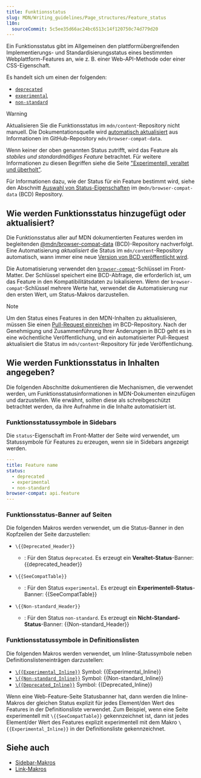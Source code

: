 ```yaml
---
title: Funktionsstatus
slug: MDN/Writing_guidelines/Page_structures/Feature_status
l10n:
  sourceCommit: 5c5ee35d66ac24bc6513c14f120750c74d779d20
---
```


Ein Funktionsstatus gibt im Allgemeinen den plattformübergreifenden Implementierungs- und Standardisierungsstatus eines bestimmten Webplattform-Features an, wie z. B. einer Web-API-Methode oder einer CSS-Eigenschaft.

Es handelt sich um einen der folgenden:

- [`deprecated`](https://github.com/mdn/browser-compat-data/blob/main/docs/data-guidelines/index.md#setting-deprecated)
- [`experimental`](https://github.com/mdn/browser-compat-data/blob/main/docs/data-guidelines/index.md#setting-experimental)
- [`non-standard`](https://github.com/mdn/browser-compat-data/blob/main/schemas/compat-data-schema.md#status-information)

> [!WARNING]
> Aktualisieren Sie die Funktionsstatus im `mdn/content`-Repository nicht manuell.
> Die Dokumentationsquelle wird [automatisch aktualisiert](#how_feature_statuses_are_added_or_updated) aus Informationen im GitHub-Repository `mdn/browser-compat-data`.

Wenn keiner der oben genannten Status zutrifft, wird das Feature als _stabiles und standardmäßiges Feature_ betrachtet.
Für weitere Informationen zu diesen Begriffen siehe die Seite ["Experimentell, veraltet und überholt"](/de/docs/MDN/Writing_guidelines/Experimental_deprecated_obsolete).

Für Informationen dazu, wie der Status für ein Feature bestimmt wird, siehe den Abschnitt [Auswahl von Status-Eigenschaften](https://github.com/mdn/browser-compat-data/blob/main/docs/data-guidelines/index.md#choosing-status-properties) im `@mdn/browser-compat-data` (BCD) Repository.

## Wie werden Funktionsstatus hinzugefügt oder aktualisiert?

Die Funktionsstatus aller auf MDN dokumentierten Features werden im begleitenden [@mdn/browser-compat-data](https://github.com/mdn/browser-compat-data) (BCD)-Repository nachverfolgt. Eine Automatisierung _aktualisiert_ die Status im `mdn/content`-Repository automatisch, wann immer eine neue [Version von BCD veröffentlicht wird](https://github.com/mdn/browser-compat-data/releases).

Die Automatisierung verwendet den [`browser-compat`](/de/docs/MDN/Writing_guidelines/Page_structures/Compatibility_tables#using_bcd_data_in_mdn_pages)-Schlüssel im Front-Matter. Der Schlüssel speichert eine BCD-Abfrage, die erforderlich ist, um das Feature in den Kompatibilitätsdaten zu lokalisieren. Wenn der `browser-compat`-Schlüssel mehrere Werte hat, verwendet die Automatisierung nur den ersten Wert, um Status-Makros darzustellen.

> [!NOTE]
> Um den Status eines Features in den MDN-Inhalten zu aktualisieren, müssen Sie einen [Pull-Request einreichen](https://github.com/mdn/browser-compat-data/blob/main/docs/contributing.md#updating-the-compat-data) im BCD-Repository. Nach der Genehmigung und Zusammenführung Ihrer Änderungen in BCD geht es in eine wöchentliche Veröffentlichung, und ein automatisierter Pull-Request aktualisiert die Status im `mdn/content`-Repository für jede Veröffentlichung.

## Wie werden Funktionsstatus in Inhalten angegeben?

Die folgenden Abschnitte dokumentieren die Mechanismen, die verwendet werden, um Funktionsstatusinformationen in MDN-Dokumenten einzufügen und darzustellen. Wie erwähnt, sollten diese als schreibgeschützt betrachtet werden, da ihre Aufnahme in die Inhalte automatisiert ist.

### Funktionsstatussymbole in Sidebars

Die `status`-Eigenschaft im Front-Matter der Seite wird verwendet, um Statussymbole für Features zu erzeugen, wenn sie in Sidebars angezeigt werden.

```yaml
---
title: Feature name
status:
  - deprecated
  - experimental
  - non-standard
browser-compat: api.feature
---
```

### Funktionsstatus-Banner auf Seiten

Die folgenden Makros werden verwendet, um die Status-Banner in den Kopfzeilen der Seite darzustellen:

- `\{{Deprecated_Header}}`

  - : Für den Status `deprecated`. Es erzeugt ein **Veraltet-Status**-Banner:
    {{deprecated_header}}

- `\{{SeeCompatTable}}`

  - : Für den Status `experimental`. Es erzeugt ein **Experimentell-Status**-Banner:
    {{SeeCompatTable}}

- `\{{Non-standard_Header}}`

  - : Für den Status `non-standard`. Es erzeugt ein **Nicht-Standard-Status**-Banner:
    {{Non-standard_Header}}

### Funktionsstatussymbole in Definitionslisten

Die folgenden Makros werden verwendet, um Inline-Statussymbole neben Definitionslisteneinträgen darzustellen:

- [`\{{Experimental_Inline}}`](https://github.com/mdn/rari/blob/main/crates/rari-doc/src/templ/templs/badges.rs) Symbol: {{Experimental_Inline}}
- [`\{{Non-standard_Inline}}`](https://github.com/mdn/rari/blob/main/crates/rari-doc/src/templ/templs/badges.rs) Symbol: {{Non-standard_Inline}}
- [`\{{Deprecated_Inline}}`](https://github.com/mdn/rari/blob/main/crates/rari-doc/src/templ/templs/badges.rs) Symbol: {{Deprecated_Inline}}

Wenn eine Web-Feature-Seite Statusbanner hat, dann werden die Inline-Makros der gleichen Status explizit für jedes Element/den Wert des Features in der Definitionsliste verwendet. Zum Beispiel, wenn eine Seite experimentell mit `\{{SeeCompatTable}}` gekennzeichnet ist, dann ist jedes Element/der Wert des Features explizit experimentell mit dem Makro `\{{Experimental_Inline}}` in der Definitionsliste gekennzeichnet.

## Siehe auch

- [Sidebar-Makros](/de/docs/MDN/Writing_guidelines/Page_structures/Sidebars)
- [Link-Makros](/de/docs/MDN/Writing_guidelines/Page_structures/Links)
